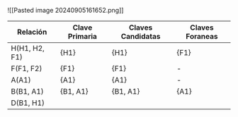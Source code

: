 ![[Pasted image 20240905161652.png]]


| Relación      | Clave Primaria | Claves Candidatas | Claves Foraneas |
| ------------- | -------------- | ----------------- | --------------- |
| H(H1, H2, F1) | {H1}           | {H1}              | {F1}            |
| F(F1, F2)     | {F1}           | {F1}              | -               |
| A(A1)         | {A1}           | {A1}              | -               |
| B(B1, A1)     | {B1, A1}       | {B1, A1}          | {A1}            |
| D(B1, H1)     |                |                   |                 |

